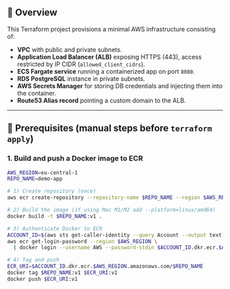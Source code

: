 ## 🔹 Overview
This Terraform project provisions a minimal AWS infrastructure consisting of:
- **VPC** with public and private subnets.  
- **Application Load Balancer (ALB)** exposing HTTPS (443), access restricted by IP CIDR (`allowed_client_cidrs`).  
- **ECS Fargate service** running a containerized app on port `8080`.  
- **RDS PostgreSQL** instance in private subnets.  
- **AWS Secrets Manager** for storing DB credentials and injecting them into the container.  
- **Route53 Alias record** pointing a custom domain to the ALB.  

---

## 🔹 Prerequisites (manual steps before `terraform apply`)

### 1. Build and push a Docker image to ECR
```bash
AWS_REGION=eu-central-1
REPO_NAME=demo-app

# 1) Create repository (once)
aws ecr create-repository --repository-name $REPO_NAME --region $AWS_REGION

# 2) Build the image (if using Mac M1/M2 add --platform=linux/amd64)
docker build -t $REPO_NAME:v1 .

# 3) Authenticate Docker to ECR
ACCOUNT_ID=$(aws sts get-caller-identity --query Account --output text)
aws ecr get-login-password --region $AWS_REGION \
  | docker login --username AWS --password-stdin $ACCOUNT_ID.dkr.ecr.$AWS_REGION.amazonaws.com

# 4) Tag and push
ECR_URI=$ACCOUNT_ID.dkr.ecr.$AWS_REGION.amazonaws.com/$REPO_NAME
docker tag $REPO_NAME:v1 $ECR_URI:v1
docker push $ECR_URI:v1